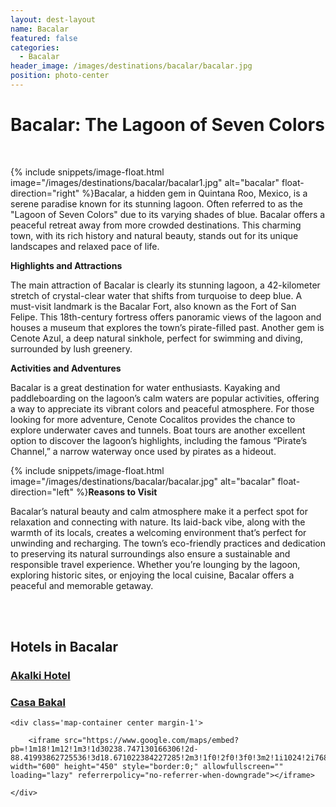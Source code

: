 ```yaml
---
layout: dest-layout
name: Bacalar
featured: false
categories:
  - Bacalar
header_image: /images/destinations/bacalar/bacalar.jpg
position: photo-center
---
```

# **Bacalar: The Lagoon of Seven Colors**

&nbsp;

{% include snippets/image-float.html image="/images/destinations/bacalar/bacalar1.jpg" alt="bacalar" float-direction="right" %}Bacalar, a hidden gem in Quintana Roo, Mexico, is a serene paradise known for its stunning lagoon.
Often referred to as the "Lagoon of Seven Colors" due to its varying shades of blue. Bacalar offers
a peaceful retreat away from more crowded destinations. This charming town, with its rich history
and natural beauty, stands out for its unique landscapes and relaxed pace of life.

**Highlights and Attractions**

The main attraction of Bacalar is clearly its stunning lagoon, a 42-kilometer stretch of crystal-clear
water that shifts from turquoise to deep blue. A must-visit landmark is the Bacalar Fort, also known
as the Fort of San Felipe. This 18th-century fortress offers panoramic views of the lagoon and
houses a museum that explores the town’s pirate-filled past. Another gem is Cenote Azul, a deep
natural sinkhole, perfect for swimming and diving, surrounded by lush greenery.

**Activities and Adventures**

Bacalar is a great destination for water enthusiasts. Kayaking and paddleboarding on the lagoon’s
calm waters are popular activities, offering a way to appreciate its vibrant colors and peaceful
atmosphere. For those looking for more adventure, Cenote Cocalitos provides the chance to explore
underwater caves and tunnels. Boat tours are another excellent option to discover the lagoon’s
highlights, including the famous “Pirate’s Channel,” a narrow waterway once used by pirates as a
hideout.

{% include snippets/image-float.html image="/images/destinations/bacalar/bacalar.jpg" alt="bacalar" float-direction="left" %}**Reasons to Visit**

Bacalar’s natural beauty and calm atmosphere make it a perfect spot for relaxation and connecting
with nature. Its laid-back vibe, along with the warmth of its locals, creates a welcoming
environment that’s perfect for unwinding and recharging. The town’s eco-friendly practices and
dedication to preserving its natural surroundings also ensure a sustainable and responsible travel
experience. Whether you’re lounging by the lagoon, exploring historic sites, or enjoying the local
cuisine, Bacalar offers a peaceful and memorable getaway.

&nbsp;  
&nbsp;  




## Hotels in Bacalar

<section class='grid'>
<div class="col-3_sm-4_xs-6 padded-1">
    <a href="/hotels/akalki">
        <div class="bg-image square" style="background-image:url('/images/hotels/akalki/akalki7.jpeg')">  </div>
        <h3 class='center'>Akalki Hotel</h3>        
    </a>  
</div>

<div class="col-3_sm-4_xs-6 padded-1">
    <a href="/hotels/casabakal">
        <div class="bg-image square" style="background-image:url('/images/hotels/casabakal/casabakal2.webp')">  </div>
        <h3 class='center'>Casa Bakal</h3>        
    </a>  
</div>

    <div class='map-container center margin-1'>

        <iframe src="https://www.google.com/maps/embed?pb=!1m18!1m12!1m3!1d30238.747130166306!2d-88.41993862725536!3d18.671022384227285!2m3!1f0!2f0!3f0!3m2!1i1024!2i768!4f13.1!3m3!1m2!1s0x8f5bb13e302c19f9%3A0x11cedc7f2bd0e608!2sBacalar%2C%20Q.R.%2C%20M%C3%A9xico!5e0!3m2!1ses!2ses!4v1739388976768!5m2!1ses!2ses" width="600" height="450" style="border:0;" allowfullscreen="" loading="lazy" referrerpolicy="no-referrer-when-downgrade"></iframe>
        
    </div>


</section>